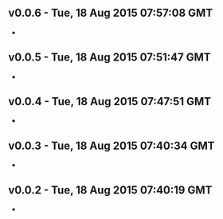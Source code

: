 v0.0.6 - Tue, 18 Aug 2015 07:57:08 GMT
--------------------------------------

- 


v0.0.5 - Tue, 18 Aug 2015 07:51:47 GMT
--------------------------------------

- 


v0.0.4 - Tue, 18 Aug 2015 07:47:51 GMT
--------------------------------------

- 


v0.0.3 - Tue, 18 Aug 2015 07:40:34 GMT
--------------------------------------

- 


v0.0.2 - Tue, 18 Aug 2015 07:40:19 GMT
--------------------------------------

- 